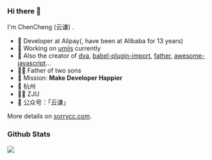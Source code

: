 ### Hi there 👋

I'm ChenCheng (云谦) .

- 🍒 Developer at Alipay(, have been at Alibaba for 13 years)
- 🍉 Working on [umijs](https://github.com/umijs/umi) currently
- 🍋 Also the creator of [dva](https://github.com/dvajs/dva), [babel-plugin-import](https://github.com/ant-design/babel-plugin-import), [father](https://github.com/umijs/father), [awesome-javascript](https://github.com/sorrycc/awesome-javascript)...
- 👨‍🦳 Father of two sons
- 🍎 Mission: **Make Developer Happier**
- 📍 杭州
- 👨‍🎓 ZJU
- 🍑 公众号：「云谦」

More details on [sorrycc.com](https://sorrycc.com/).

### Github Stats

![](https://github-readme-stats.vercel.app/api?username=sorrycc&hide_title=true&show_icons=true&icon_color=007aff&text_color=333&bg_color=fff)
